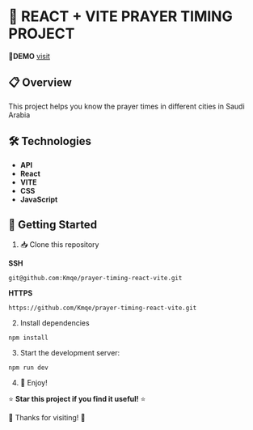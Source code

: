 # 🚀 REACT + VITE PRAYER TIMING PROJECT
🔗**DEMO** [visit](https://prayer-timing-sa.netlify.app/)

## 📋 Overview
This project helps you know the prayer times in different cities in Saudi Arabia


## 🛠️ Technologies
- **API**
- **React**
- **VITE**
- **CSS**
- **JavaScript**

## 🏁 Getting Started
1. 📥 Clone this repository

**SSH**
```
git@github.com:Kmqe/prayer-timing-react-vite.git
```
**HTTPS**
```
https://github.com/Kmqe/prayer-timing-react-vite.git
```

2. Install dependencies
```
npm install
```

3. Start the development server:
```
npm run dev
```

4. 🎉 Enjoy!



⭐ **Star this project if you find it useful!** ⭐

🙏 Thanks for visiting! 🙏
